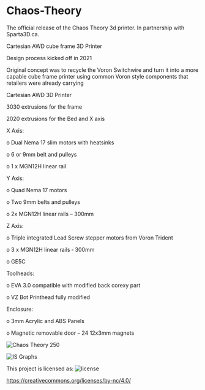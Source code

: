 # Chaos-Theory
The official release of the Chaos Theory 3d printer.
In partnership with Sparta3D.ca.

Cartesian AWD cube frame 3D Printer

Design process kicked off in 2021


Original concept was to recycle the Voron Switchwire and turn it into a more capable cube frame printer
using common Voron style components that retailers were already carrying


Cartesian AWD 3D Printer


3030 extrusions for the frame


2020 extrusions for the Bed and X axis


X Axis:  


o Dual Nema 17 slim motors with heatsinks


o 6 or 9mm belt and pulleys


o 1 x MGN12H linear rail 


Y Axis:

o Quad Nema 17 motors

o Two 9mm belts and pulleys

o 2x MGN12H linear rails – 300mm

Z Axis:

o Triple integrated Lead Screw stepper motors from Voron Trident

o 3 x MGN12H linear rails ‐ 300mm

o GE5C  

Toolheads:

o EVA 3.0 compatible with modified back corexy part

o VZ Bot Printhead fully modified

Enclosure:

o 3mm Acrylic and ABS Panels

o Magnetic removable door – 24 12x3mm magnets

![Chaos Theory 250](https://github.com/the0ry/Chaos-Theory/assets/17616022/100e6d37-e0b1-478f-9e50-5da0c38921a7)

![IS Graphs](https://github.com/the0ry/Chaos-Theory/assets/17616022/82c7726a-7d97-4716-a818-34c7b0a39af6)

This project is licensed as:
![license](https://github.com/the0ry/Chaos-Theory/assets/17616022/495e63a6-cbae-447d-8219-15221d0686e5)

https://creativecommons.org/licenses/by-nc/4.0/
